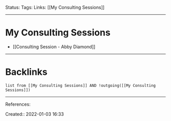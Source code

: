 Status: 
Tags: 
Links: [[My Consulting Sessions]]
___
# My Consulting Sessions
- [[Consulting Session - Abby Diamond]]
___
# Backlinks
```dataview
list from [[My Consulting Sessions]] AND !outgoing([[My Consulting Sessions]])
```
___
References:

Created:: 2022-01-03 16:33
